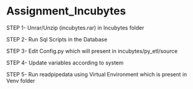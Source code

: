# Assignment_Incubytes
STEP 1- Unrar/Unzip (incubytes.rar) in Incubytes folder

STEP 2- Run Sql Scripts in the Database

STEP 3- Edit Config.py which will present in incubytes/py_etl/source

STEP 4- Update variables according to system

STEP 5- Run readpipedata using Virtual Environment which is present in Venv folder
